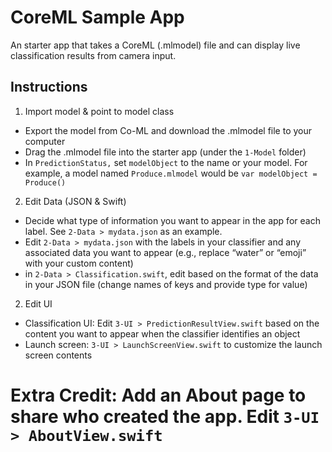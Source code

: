#  CoreML Sample App
An starter app that takes a CoreML (.mlmodel) file and can display live classification results from camera input. 

## Instructions
1. Import model & point to model class
* Export the model from Co-ML and download the .mlmodel file to your computer
* Drag the .mlmodel file into the starter app (under the `1-Model` folder)
* In `PredictionStatus,` set `modelObject` to the name or your model.  For example, a model named `Produce.mlmodel` would be `var modelObject = Produce()`

2. Edit Data (JSON & Swift)
* Decide what type of information you want to appear in the app for each label.  See `2-Data > mydata.json` as an example.
* Edit `2-Data > mydata.json` with the labels in your classifier and any associated data you want to appear (e.g., replace “water” or “emoji” with your custom content)
* in `2-Data > Classification.swift`, edit based on the format of the data in your JSON file (change names of keys and provide type for value)


2. Edit UI 
* Classification UI: Edit `3-UI > PredictionResultView.swift` based on the content you want to appear when the classifier identifies an object
* Launch screen: `3-UI > LaunchScreenView.swift` to customize the launch screen contents
# Extra Credit: Add an About page to share who created the app. Edit `3-UI > AboutView.swift`



